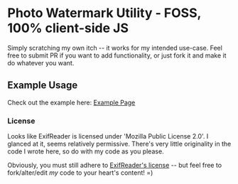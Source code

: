 # Photo Watermark Utility - FOSS, 100% client-side JS
Simply scratching my own itch -- it works for my intended use-case.  Feel free to submit PR if you want to add functionality, or just fork it and make it do whatever you want.

## Example Usage
Check out the example here: [Example Page](https://arthurd.github.io/timestamp-images-js/index.html)

### License
Looks like ExifReader is licensed under 'Mozilla Public License 2.0'.  I glanced at it, seems relatively permissive.  There's very little originality in the code I wrote here, so do with my code as you please.  

Obviously, you must still adhere to [ExifReader's license](https://github.com/mattiasw/ExifReader/blob/main/LICENSE) -- but feel free to fork/alter/edit *my* code to your heart's content!  =)